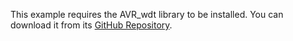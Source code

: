 This example requires the AVR_wdt library to be installed. You can download it from its [GitHub Repository](https://github.com/NormanDunbar/AVRwdt/releases/latest "https://github.com/NormanDunbar/AVRwdt/releases/latest").

